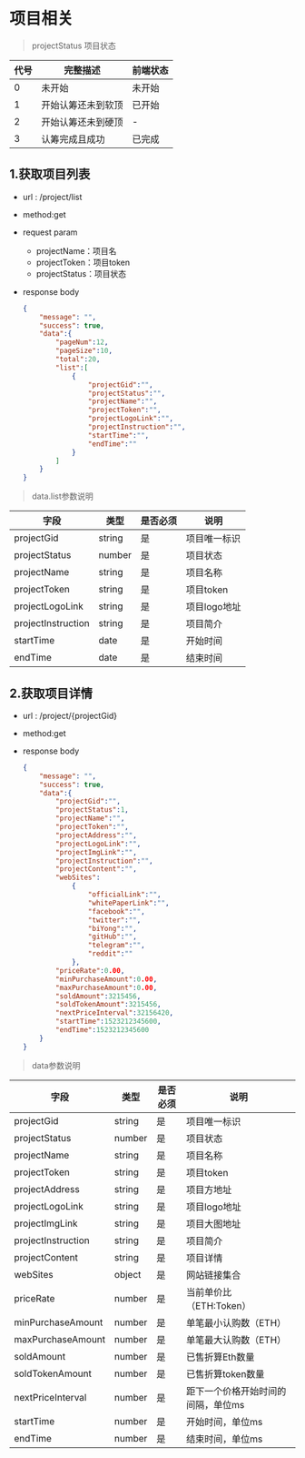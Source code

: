 <!-- toc -->

# 项目相关

> projectStatus 项目状态

|代号|完整描述|前端状态|
|---|---|---|
|0|未开始|未开始|
|1|开始认筹还未到软顶|已开始|
|2|开始认筹还未到硬顶|-|
|3|认筹完成且成功|已完成|

## 1.获取项目列表

- url : /project/list
- method:get
- request param
  - projectName：项目名
  - projectToken：项目token
  - projectStatus：项目状态
- response body

    ```json
    {
        "message": "",
        "success": true,
        "data":{
            "pageNum":12,
            "pageSize":10,
            "total":20,
            "list":[
                {
                    "projectGid":"",
                    "projectStatus":"",
                    "projectName":"",
                    "projectToken":"",
                    "projectLogoLink":"",
                    "projectInstruction":"",
                    "startTime":"",
                    "endTime":""
                }
            ]
        }
    }
    ```

> data.list参数说明

|字段|类型|是否必须|说明|
|---|---|---|---|
|projectGid|string|是|项目唯一标识|
|projectStatus|number|是|项目状态|
|projectName|string|是|项目名称|
|projectToken|string|是|项目token|
|projectLogoLink|string|是|项目logo地址|
|projectInstruction|string|是|项目简介|
|startTime|date|是|开始时间|
|endTime|date|是|结束时间|

## 2.获取项目详情

- url : /project/{projectGid}
- method:get
- response body

    ```json
    {
        "message": "",
        "success": true,
        "data":{
            "projectGid":"",
            "projectStatus":1,
            "projectName":"",
            "projectToken":"",
            "projectAddress":"",
            "projectLogoLink":"",
            "projectImgLink":"",
            "projectInstruction":"",
            "projectContent":"",
            "webSites":
                {
                    "officialLink":"",
                    "whitePaperLink":"",
                    "facebook":"",
                    "twitter":"",
                    "biYong":"",
                    "gitHub":"",
                    "telegram":"",
                    "reddit":""
                },
            "priceRate":0.00,
            "minPurchaseAmount":0.00,
            "maxPurchaseAmount":0.00,
            "soldAmount":3215456,
            "soldTokenAmount":3215456,
            "nextPriceInterval":32156420,
            "startTime":1523212345600,
            "endTime":1523212345600
        }
    }
    ```

> data参数说明

|字段|类型|是否必须|说明|
|---|---|---|---|
|projectGid|string|是|项目唯一标识|
|projectStatus|number|是|项目状态|
|projectName|string|是|项目名称|
|projectToken|string|是|项目token|
|projectAddress|string|是|项目方地址|
|projectLogoLink|string|是|项目logo地址|
|projectImgLink|string|是|项目大图地址|
|projectInstruction|string|是|项目简介|
|projectContent|string|是|项目详情|
|webSites|object|是|网站链接集合|
|priceRate|number|是|当前单价比（ETH:Token）|
|minPurchaseAmount|number|是|单笔最小认购数（ETH）|
|maxPurchaseAmount|number|是|单笔最大认购数（ETH）|
|soldAmount|number|是|已售折算Eth数量|
|soldTokenAmount|number|是|已售折算token数量|
|nextPriceInterval|number|是|距下一个价格开始时间的间隔，单位ms|
|startTime|number|是|开始时间，单位ms|
|endTime|number|是|结束时间，单位ms|
